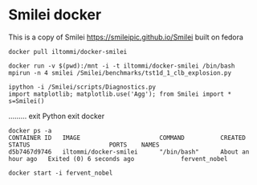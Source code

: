 # Smilei docker 

This is a copy of Smilei https://smileipic.github.io/Smilei built on fedora

```
docker pull iltommi/docker-smilei

docker run -v $(pwd):/mnt -i -t iltommi/docker-smilei /bin/bash
mpirun -n 4 smilei /Smilei/benchmarks/tst1d_1_clb_explosion.py

ipython -i /Smilei/scripts/Diagnostics.py
import matplotlib; matplotlib.use('Agg'); from Smilei import *
s=Smilei()
```
………
exit Python
exit docker
```
docker ps -a
CONTAINER ID   IMAGE                      COMMAND          CREATED             STATUS                      PORTS    NAMES
d5b7467d9746   iltommi/docker-smilei      "/bin/bash"      About an hour ago   Exited (0) 6 seconds ago             fervent_nobel

docker start -i fervent_nobel
```

